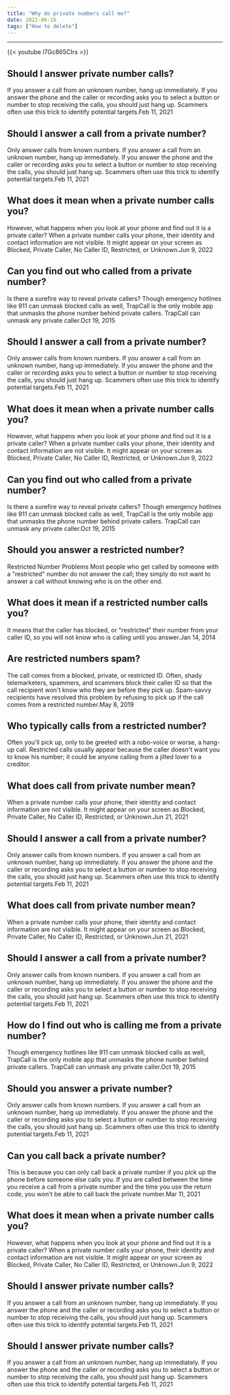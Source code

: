 ```yaml
---
title: "Why do private numbers call me?"
date: 2022-06-16
tags: ["How to delete"]
---
```


---
{{< youtube l7Gc865CIrs >}}
## Should I answer private number calls?
If you answer a call from an unknown number, hang up immediately. If you answer the phone and the caller or recording asks you to select a button or number to stop receiving the calls, you should just hang up. Scammers often use this trick to identify potential targets.Feb 11, 2021

## Should I answer a call from a private number?
Only answer calls from known numbers. If you answer a call from an unknown number, hang up immediately. If you answer the phone and the caller or recording asks you to select a button or number to stop receiving the calls, you should just hang up. Scammers often use this trick to identify potential targets.Feb 11, 2021

## What does it mean when a private number calls you?
However, what happens when you look at your phone and find out it is a private caller? When a private number calls your phone, their identity and contact information are not visible. It might appear on your screen as Blocked, Private Caller, No Caller ID, Restricted, or Unknown.Jun 9, 2022

## Can you find out who called from a private number?
Is there a surefire way to reveal private callers? Though emergency hotlines like 911 can unmask blocked calls as well, TrapCall is the only mobile app that unmasks the phone number behind private callers. TrapCall can unmask any private caller.Oct 19, 2015

## Should I answer a call from a private number?
Only answer calls from known numbers. If you answer a call from an unknown number, hang up immediately. If you answer the phone and the caller or recording asks you to select a button or number to stop receiving the calls, you should just hang up. Scammers often use this trick to identify potential targets.Feb 11, 2021

## What does it mean when a private number calls you?
However, what happens when you look at your phone and find out it is a private caller? When a private number calls your phone, their identity and contact information are not visible. It might appear on your screen as Blocked, Private Caller, No Caller ID, Restricted, or Unknown.Jun 9, 2022

## Can you find out who called from a private number?
Is there a surefire way to reveal private callers? Though emergency hotlines like 911 can unmask blocked calls as well, TrapCall is the only mobile app that unmasks the phone number behind private callers. TrapCall can unmask any private caller.Oct 19, 2015

## Should you answer a restricted number?
Restricted Number Problems Most people who get called by someone with a "restricted" number do not answer the call; they simply do not want to answer a call without knowing who is on the other end.

## What does it mean if a restricted number calls you?
It means that the caller has blocked, or "restricted" their number from your caller ID, so you will not know who is calling until you answer.Jan 14, 2014

## Are restricted numbers spam?
The call comes from a blocked, private, or restricted ID. Often, shady telemarketers, spammers, and scammers block their caller ID so that the call recipient won't know who they are before they pick up. Spam-savvy recipients have resolved this problem by refusing to pick up if the call comes from a restricted number.May 8, 2019

## Who typically calls from a restricted number?
Often you'll pick up, only to be greeted with a robo-voice or worse, a hang-up call. Restricted calls usually appear because the caller doesn't want you to know his number; it could be anyone calling from a jilted lover to a creditor.

## What does call from private number mean?
When a private number calls your phone, their identity and contact information are not visible. It might appear on your screen as Blocked, Private Caller, No Caller ID, Restricted, or Unknown.Jun 21, 2021

## Should I answer a call from a private number?
Only answer calls from known numbers. If you answer a call from an unknown number, hang up immediately. If you answer the phone and the caller or recording asks you to select a button or number to stop receiving the calls, you should just hang up. Scammers often use this trick to identify potential targets.Feb 11, 2021

## What does call from private number mean?
When a private number calls your phone, their identity and contact information are not visible. It might appear on your screen as Blocked, Private Caller, No Caller ID, Restricted, or Unknown.Jun 21, 2021

## Should I answer a call from a private number?
Only answer calls from known numbers. If you answer a call from an unknown number, hang up immediately. If you answer the phone and the caller or recording asks you to select a button or number to stop receiving the calls, you should just hang up. Scammers often use this trick to identify potential targets.Feb 11, 2021

## How do I find out who is calling me from a private number?
Though emergency hotlines like 911 can unmask blocked calls as well, TrapCall is the only mobile app that unmasks the phone number behind private callers. TrapCall can unmask any private caller.Oct 19, 2015

## Should you answer a private number?
Only answer calls from known numbers. If you answer a call from an unknown number, hang up immediately. If you answer the phone and the caller or recording asks you to select a button or number to stop receiving the calls, you should just hang up. Scammers often use this trick to identify potential targets.Feb 11, 2021

## Can you call back a private number?
This is because you can only call back a private number if you pick up the phone before someone else calls you. If you are called between the time you receive a call from a private number and the time you use the return code, you won't be able to call back the private number.Mar 11, 2021

## What does it mean when a private number calls you?
However, what happens when you look at your phone and find out it is a private caller? When a private number calls your phone, their identity and contact information are not visible. It might appear on your screen as Blocked, Private Caller, No Caller ID, Restricted, or Unknown.Jun 9, 2022

## Should I answer private number calls?
If you answer a call from an unknown number, hang up immediately. If you answer the phone and the caller or recording asks you to select a button or number to stop receiving the calls, you should just hang up. Scammers often use this trick to identify potential targets.Feb 11, 2021

## Should I answer private number calls?
If you answer a call from an unknown number, hang up immediately. If you answer the phone and the caller or recording asks you to select a button or number to stop receiving the calls, you should just hang up. Scammers often use this trick to identify potential targets.Feb 11, 2021

